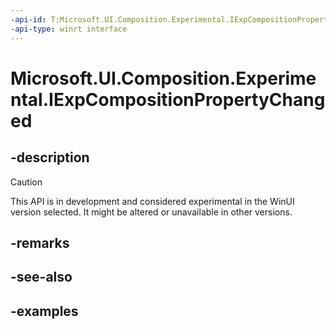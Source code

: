 ```yaml
---
-api-id: T:Microsoft.UI.Composition.Experimental.IExpCompositionPropertyChanged
-api-type: winrt interface
---
```


# Microsoft.UI.Composition.Experimental.IExpCompositionPropertyChanged

<!--
public interface IExpCompositionPropertyChanged
-->


## -description

> [!CAUTION]
> This API is in development and considered experimental in the WinUI version selected. It might be altered or unavailable in other versions.

## -remarks

## -see-also

## -examples


